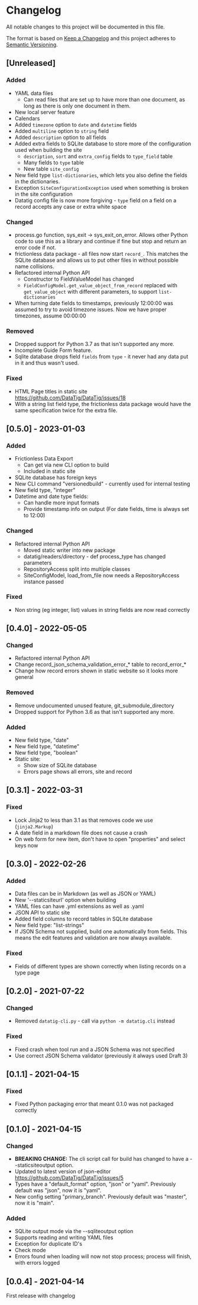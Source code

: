 # Changelog
All notable changes to this project will be documented in this file.

The format is based on [Keep a Changelog](http://keepachangelog.com/en/1.0.0/)
and this project adheres to [Semantic Versioning](http://semver.org/spec/v2.0.0.html).

## [Unreleased]

### Added

* YAML data files
  * Can read files that are set up to have more than one document, as long as there is only one document in them.
* New local server feature
* Calendars
* Added `timezone` option to `date` and `datetime` fields
* Added `multiline` option to `string` field
* Added `description` option to all fields
* Added extra fields to SQLite database to store more of the configuration used when building the site
  * `description`, `sort` and `extra_config` fields to `type_field` table
  * Many fields to `type` table
  * New table `site_config`
* New field type `list-dictionaries`, which lets you also define the fields in the dictionaries.
* Exception `SiteConfigurationException` used when something is broken in the site configuration
* Datatig config file is now more forgiving - `type` field on a field on a record accepts any case or extra white space

### Changed

* process.go function, sys_exit -> sys_exit_on_error. Allows other Python code to use this as a library and continue
  if fine but stop and return an error code if not. 
* frictionless data package - all files now start `record_`. This matches the SQLite database and allows us
  to put other files in without possible name collisions.
* Refactored internal Python API
  * Constructor to FieldValueModel has changed
  * `FieldConfigModel.get_value_object_from_record` replaced with `get_value_object` with different parameters, to support `list-dictionaries`
* When turning date fields to timestamps, previously 12:00:00 was assumed to try to avoid timezone issues. 
  Now we have proper timezones, assume 00:00:00

### Removed

* Dropped support for Python 3.7 as that isn't supported any more.
* Incomplete Guide Form feature.
* Sqlite database drops field `fields` from `type` - it never had any data put in it and thus wasn't used.

### Fixed

* HTML Page titles in static site https://github.com/DataTig/DataTig/issues/18
* With a string list field type, the frictionless data package would have the same specification twice for the extra file.

## [0.5.0] - 2023-01-03

### Added

* Frictionless Data Export
  * Can get via new CLI option to build
  * Included in static site
* SQLite database has foreign keys
* New CLI command "versionedbuild" - currently used for internal testing
* New field type, "integer"
* Datetime and date type fields:
  * Can handle more input formats
  * Provide timestamp info on output (For date fields, time is always set to 12:00)

### Changed

* Refactored internal Python API
  * Moved static writer into new package
  * datatig/readers/directory - def process_type has changed parameters
  * RepositoryAccess split into multiple classes
  * SiteConfigModel, load_from_file now needs a RepositoryAccess instance passed

### Fixed

* Non string (eg integer, list) values in string fields are now read correctly

## [0.4.0] - 2022-05-05

### Changed

* Refactored internal Python API
* Change record_json_schema_validation_error_* table to record_error_*
* Change how record errors shown in static website so it looks more general

### Removed

* Remove undocumented unused feature, git_submodule_directory
* Dropped support for Python 3.6 as that isn't supported any more.
 
### Added

* New field type, "date"
* New field type, "datetime"
* New field type, "boolean"
* Static site: 
  * Show size of SQLite database
  * Errors page shows all errors, site and record

## [0.3.1] - 2022-03-31

### Fixed

* Lock Jinja2 to less than 3.1 as that removes code we use (`jinja2.Markup`)
* A date field in a markdown file does not cause a crash
* On web form for new item, don't have to open "properties" and select keys now

## [0.3.0] - 2022-02-26

### Added

* Data files can be in Markdown (as well as JSON or YAML)
* New '--staticsiteurl' option when building
* YAML files can have .yml extensions as well as .yaml
* JSON API to static site
* Added field columns to record tables in SQLite database
* New field type: "list-strings"
* If JSON Schema not supplied, build one automatically from fields. This means the edit features and validation are now always available.

### Fixed

* Fields of different types are shown correctly when listing records on a type page

## [0.2.0] - 2021-07-22

### Changed

* Removed `datatig-cli.py` - call via `python -m datatig.cli` instead 

### Fixed

* Fixed crash when tool run and a JSON Schema was not specified
* Use correct JSON Schema validator (previously it always used Draft 3)

## [0.1.1] - 2021-04-15

### Fixed

* Fixed Python packaging error that meant 0.1.0 was not packaged correctly

## [0.1.0] - 2021-04-15

### Changed

* **BREAKING CHANGE:** The cli script call for build has changed to have a --staticsiteoutput option.
* Updated to latest version of json-editor https://github.com/DataTig/DataTig/issues/5
* Types have a "default_format" option, "json" or "yaml". Previously default was "json", now it is "yaml".
* New config setting "primary_branch". Previously default was "master", now it is "main".

### Added

* SQLite output mode via the --sqliteoutput option
* Supports reading and writing YAML files
* Exception for duplicate ID's
* Check mode
* Errors found when loading will now not stop process; process will finish, with errors logged


## [0.0.4] - 2021-04-14

First release with changelog
